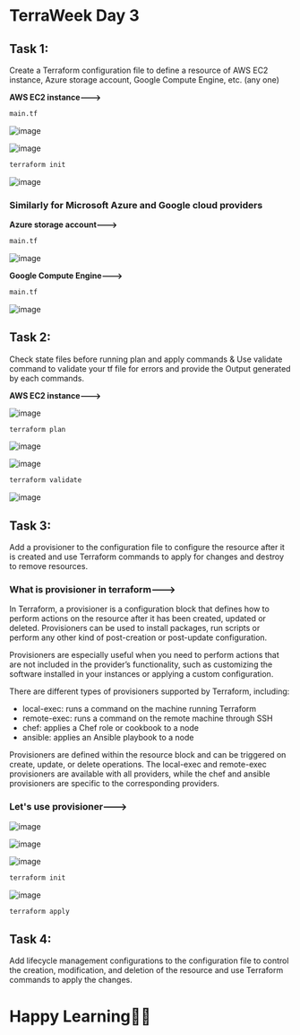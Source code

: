 # TerraWeek Day 3

## Task 1: 
Create a Terraform configuration file to define a resource of AWS EC2 instance, Azure storage account, Google Compute Engine, etc. (any one)

**AWS EC2 instance--->**
```sh
main.tf
```
![image](https://github.com/Chaitannyaa/TerraWeek_challenge/assets/117350787/0b03ea96-ca37-4592-ad6f-0d3cc698d1a7)

![image](https://github.com/Chaitannyaa/TerraWeek_challenge/assets/117350787/7b6e0043-a633-4a5b-a86b-1e2075056d01)

```sh
terraform init
```
![image](https://github.com/Chaitannyaa/TerraWeek_challenge/assets/117350787/e366cfba-85f3-404e-b016-757ff62bc2fa)

### Similarly for Microsoft Azure and Google cloud providers

**Azure storage account--->**
```sh
main.tf
```
![image](https://github.com/Chaitannyaa/TerraWeek_challenge/assets/117350787/d97212d2-5cde-4e7d-b5c7-9ffd260cbc6d)

**Google Compute Engine--->**
```sh
main.tf
```
![image](https://github.com/Chaitannyaa/TerraWeek_challenge/assets/117350787/a079f1eb-0f4d-4cc3-801d-3ee97bcbf5a1)

## Task 2: 
Check state files before running plan and apply commands & Use validate command to validate your tf file for errors and provide the Output generated by each commands.

**AWS EC2 instance--->**

![image](https://github.com/Chaitannyaa/TerraWeek_challenge/assets/117350787/e43ddf16-d1b1-472e-b219-f7433abefab7)

```sh
terraform plan
```
![image](https://github.com/Chaitannyaa/TerraWeek_challenge/assets/117350787/3af3f8e7-653c-4634-bc93-ddc82d474cd8)

![image](https://github.com/Chaitannyaa/TerraWeek_challenge/assets/117350787/d7063197-8dae-4e80-a1ab-32f31d3f2473)

```sh
terraform validate
```
![image](https://github.com/Chaitannyaa/TerraWeek_challenge/assets/117350787/fadb857b-aed3-410a-9003-2a0ef5b99672)

## Task 3: 
Add a provisioner to the configuration file to configure the resource after it is created and use Terraform commands to apply for changes and destroy to remove resources.

### What is provisioner in terraform--->

In Terraform, a provisioner is a configuration block that defines how to perform actions on the resource after it has been created, updated or deleted. Provisioners can be used to install packages, run scripts or perform any other kind of post-creation or post-update configuration.

Provisioners are especially useful when you need to perform actions that are not included in the provider’s functionality, such as customizing the software installed in your instances or applying a custom configuration.

There are different types of provisioners supported by Terraform, including:

- local-exec: runs a command on the machine running Terraform
- remote-exec: runs a command on the remote machine through SSH
- chef: applies a Chef role or cookbook to a node
- ansible: applies an Ansible playbook to a node

Provisioners are defined within the resource block and can be triggered on create, update, or delete operations. The local-exec and remote-exec provisioners are available with all providers, while the chef and ansible provisioners are specific to the corresponding providers.

### Let's use provisioner--->

![image](https://github.com/Chaitannyaa/TerraWeek_challenge/assets/117350787/9827515f-d432-4689-b6e9-ca29fe6ed51b)

![image](https://github.com/Chaitannyaa/TerraWeek_challenge/assets/117350787/f0a34d3d-6cd4-4cc5-b0a2-d7f5fbf49fe7)

![image](https://github.com/Chaitannyaa/TerraWeek_challenge/assets/117350787/f0b85474-8089-4266-9d7b-ab7199fcc246)

```sh
terraform init
```
![image](https://github.com/Chaitannyaa/TerraWeek_challenge/assets/117350787/06d06afa-5fd1-492d-a820-5a291a52556b)

```sh
terraform apply
```

## Task 4: 
Add lifecycle management configurations to the configuration file to control the creation, modification, and deletion of the resource and use Terraform commands to apply the changes.

# Happy Learning🎉🚀
